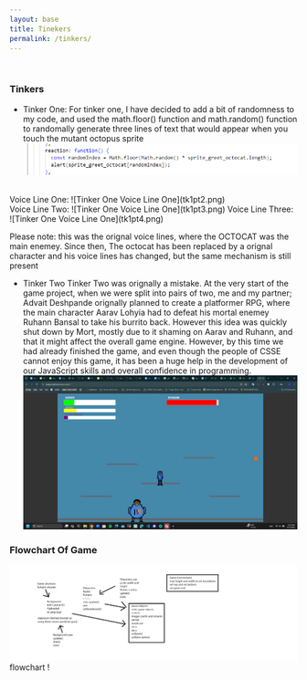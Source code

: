 ```yaml
---
layout: base
title: Tinekers
permalink: /tinkers/
---
```



<br>

### Tinkers

 - Tinker One:
 For tinker one, I have decided to add a bit of randomness to my code, and used the math.floor() function and math.random() function to randomally generate three lines of text that would appear when you touch the mutant octopus sprite <br>
 ![Tinker One Code](tk1pt1.png)
 <br>
 Voice Line One:
  ![Tinker One Voice Line One](tk1pt2.png) <br>
 Voice Line Two:
  ![Tinker One Voice Line One](tk1pt3.png)
 Voice Line Three:
  ![Tinker One Voice Line One](tk1pt4.png)

Please note: this was the orignal voice lines, where the OCTOCAT was the main enemey. Since then, The octocat has been replaced by a orignal character and his voice lines has changed, but the same mechanism is still present

 - Tinker Two
 Tinker Two was orignally a mistake. At the very start of the game project, when we were split into pairs of two, me and my partner; Advait Deshpande orignally planned to create a platformer RPG, where the main character Aarav Lohyia had to defeat his mortal enemey Ruhann Bansal to take his burrito back. However this idea was quickly shut down by Mort, mostly due to it shaming on Aarav and Ruhann, and that it might affect the overall game engine. However, by this time we had already finished the game, and even though the people of CSSE cannot enjoy this game, it has been a huge help in the development of our JavaScript skills and overall confidence in programming.
 ![JavaScript Platformer Game](tk2.png)




 ### Flowchart Of Game
 ![Flowchart](final-flowchart.png) <br>
flowchart !
